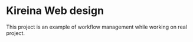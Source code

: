 # Kireina Web design 
This project is an example of workflow management while working on real project.
